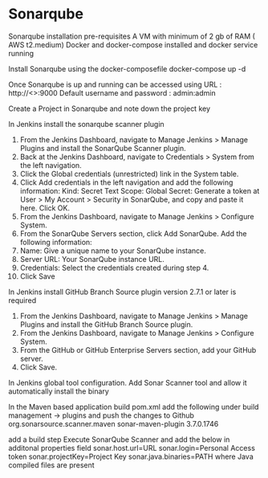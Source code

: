 # Sonarqube
Sonarqube installation pre-requisites
A VM with minimum of 2 gb of RAM ( AWS t2.medium)
Docker and docker-compose installed and docker service running

Install Sonarqube using the docker-composefile
docker-compose up -d 

Once Sonarqube is up and running can be accessed using URL : http://<<IP address>>:9000
Default username and password : admin:admin

Create a Project in Sonarqube and note down the project key

In Jenkins install the sonarqube  scanner plugin 
1. From the Jenkins Dashboard, navigate to Manage Jenkins > Manage Plugins and install the SonarQube Scanner plugin.
2. Back at the Jenkins Dashboard, navigate to Credentials > System from the left navigation.
3. Click the Global credentials (unrestricted) link in the System table.
4. Click Add credentials in the left navigation and add the following information:
      Kind: Secret Text
      Scope: Global
      Secret: Generate a token at User > My Account > Security in SonarQube, and copy and paste it here.
    Click OK.
5. From the Jenkins Dashboard, navigate to Manage Jenkins > Configure System.
6. From the SonarQube Servers section, click Add SonarQube. Add the following information:
7. Name: Give a unique name to your SonarQube instance.
8. Server URL: Your SonarQube instance URL.
9. Credentials: Select the credentials created during step 4.
10. Click Save
  
In Jenkins install GitHub Branch Source plugin version 2.7.1 or later is required

1. From the Jenkins Dashboard, navigate to Manage Jenkins > Manage Plugins and install the GitHub Branch Source plugin.
2. From the Jenkins Dashboard, navigate to Manage Jenkins > Configure System.
3. From the GitHub or GitHub Enterprise Servers section, add your GitHub server.
4. Click Save.

In Jenkins global tool configuration. Add Sonar Scanner tool and allow it automatically install the binary

In the Maven based application build pom.xml add the following under build management -> plugins and push the changes to Github
          <plugin>
        <groupId>org.sonarsource.scanner.maven</groupId>
        <artifactId>sonar-maven-plugin</artifactId>
        <version>3.7.0.1746</version>
      </plugin>

  
add a build step Execute SonarQube  Scanner and add the below in additonal properties field
  sonar.host.url=URL
sonar.login=Personal Access token
sonar.projectKey=Project Key
sonar.java.binaries=PATH where Java compiled files are present
  
